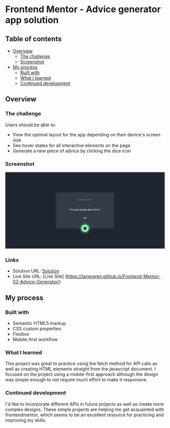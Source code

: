 # Frontend Mentor - Advice generator app solution

## Table of contents

- [Overview](#overview)
  - [The challenge](#the-challenge)
  - [Screenshot](#screenshot)
- [My process](#my-process)
  - [Built with](#built-with)
  - [What I learned](#what-i-learned)
  - [Continued development](#continued-development)

## Overview

### The challenge

Users should be able to:

- View the optimal layout for the app depending on their device's screen size
- See hover states for all interactive elements on the page
- Generate a new piece of advice by clicking the dice icon

### Screenshot

![](./images/screenshot.png)

### Links

- Solution URL: [Solution](https://www.frontendmentor.io/solutions/responsive-design-fetch-api-method-flexbox-gZCMvpTbnr)
- Live Site URL: [Live Site] (https://tanereren.github.io/Frontend-Mentor-02-Advice-Generator/)

## My process

### Built with

- Semantic HTML5 markup
- CSS custom properties
- Flexbox
- Mobile-first workflow

### What I learned

This project was great to practice using the fetch method for API calls as well as creating HTML elements straight from the javascript document.
I focused on the project using a mobile-first approach although the design was simple enough to not require much effort to make it responsive.

### Continued development

I'd like to incorporate different APIs in future projects as well as create more complex designs. 
These simple projects are helping me get acquainted with frontendmentor, which seems to be an excellent resource for practicing and improving my skills.
